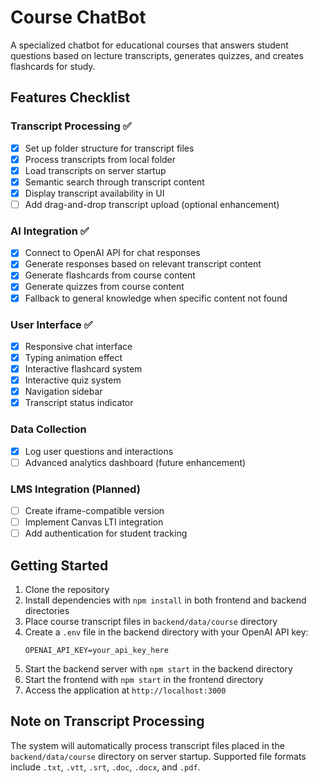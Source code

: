 # Course ChatBot

A specialized chatbot for educational courses that answers student questions based on lecture transcripts, generates quizzes, and creates flashcards for study.

## Features Checklist

### Transcript Processing ✅
- [x] Set up folder structure for transcript files
- [x] Process transcripts from local folder
- [x] Load transcripts on server startup
- [x] Semantic search through transcript content
- [x] Display transcript availability in UI
- [ ] Add drag-and-drop transcript upload (optional enhancement)

### AI Integration ✅
- [x] Connect to OpenAI API for chat responses
- [x] Generate responses based on relevant transcript content
- [x] Generate flashcards from course content
- [x] Generate quizzes from course content
- [x] Fallback to general knowledge when specific content not found

### User Interface ✅
- [x] Responsive chat interface
- [x] Typing animation effect
- [x] Interactive flashcard system
- [x] Interactive quiz system
- [x] Navigation sidebar
- [x] Transcript status indicator

### Data Collection
- [x] Log user questions and interactions
- [ ] Advanced analytics dashboard (future enhancement)

### LMS Integration (Planned)
- [ ] Create iframe-compatible version
- [ ] Implement Canvas LTI integration
- [ ] Add authentication for student tracking

## Getting Started

1. Clone the repository
2. Install dependencies with `npm install` in both frontend and backend directories
3. Place course transcript files in `backend/data/course` directory
4. Create a `.env` file in the backend directory with your OpenAI API key:
   ```
   OPENAI_API_KEY=your_api_key_here
   ```
5. Start the backend server with `npm start` in the backend directory
6. Start the frontend with `npm start` in the frontend directory
7. Access the application at `http://localhost:3000`

## Note on Transcript Processing

The system will automatically process transcript files placed in the `backend/data/course` directory on server startup. Supported file formats include `.txt`, `.vtt`, `.srt`, `.doc`, `.docx`, and `.pdf`. 